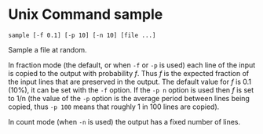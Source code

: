 # Unix Command sample

```
sample [-f 0.1] [-p 10] [-n 10] [file ...]
```

Sample a file at random.

In fraction mode (the default, or when `-f` or `-p` is used)
each line of the input is copied to the output with probability
*f*. Thus *f* is the expected fraction of the input lines that
are preserved in the output. The default value for *f* is 0.1
(10%), it can be set with the `-f` option. If the `-p n` option is
used then *f* is set to 1/n (the value of the `-p` option is the
average period between lines being copied, thus `-p 100` means
that roughly 1 in 100 lines are copied).

In count mode (when `-n` is used) the output has a fixed number
of lines.
